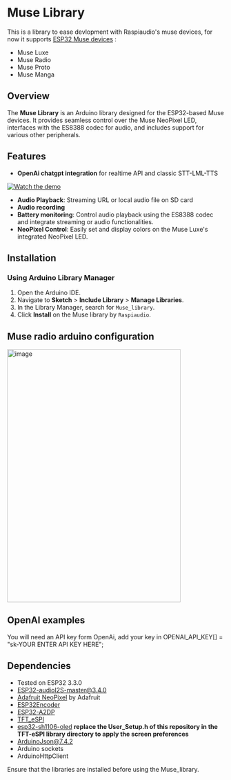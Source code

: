 # Muse Library

This is a library to ease devlopment with Raspiaudio's muse devices, for now it supports [ESP32 Muse devices](https://raspiaudio.com/muse/) :
- Muse Luxe
- Muse Radio 
- Muse Proto 
- Muse Manga
  

## Overview

The **Muse Library** is an Arduino library designed for the ESP32-based Muse devices. It provides seamless control over the Muse  NeoPixel LED, interfaces with the ES8388 codec for audio, and includes support for various other peripherals. 

## Features


- **OpenAi chatgpt integration** for realtime API and classic STT-LML-TTS

[![Watch the demo](https://github.com/user-attachments/assets/4d5bda43-c746-486d-91ce-6d63683a7214)](https://youtu.be/lSqYN547yjs)


- **Audio Playback**: Streaming URL or local audio file on SD card
- **Audio recording**
- **Battery monitoring**: Control audio playback using the ES8388 codec and integrate streaming or audio functionalities.
- **NeoPixel Control**: Easily set and display colors on the Muse Luxe's integrated NeoPixel LED.

## Installation

### Using Arduino Library Manager

1. Open the Arduino IDE.
2. Navigate to **Sketch** > **Include Library** > **Manage Libraries**.
3. In the Library Manager, search for `Muse_library`.
4. Click **Install** on the Muse library by `Raspiaudio`.


## Muse radio arduino configuration
<img width="402" height="587" alt="image" src="https://github.com/user-attachments/assets/3cccf144-1632-437a-ba7c-296fc5967c82" />


## OpenAI examples
You will need an API key form OpenAi, add your key in OPENAI_API_KEY[] = "sk-YOUR ENTER API KEY HERE";


## Dependencies
- Tested on ESP32 3.3.0
- ESP32-audioI2S-master@3.4.0
- [Adafruit NeoPixel](https://github.com/adafruit/Adafruit_NeoPixel) by Adafruit
- [ESP32Encoder](https://github.com/madhephaestus/ESP32Encoder)
- [ESP32-A2DP](https://github.com/pschatzmann/ESP32-A2DP)
- [TFT_eSPI](https://github.com/Bodmer/TFT_eSPI)
- [esp32-sh1106-oled](https://github.com/davidperrenoud/Adafruit_SH1106) **replace the User_Setup.h of this repository in the TFT-eSPI library directory to apply the screen preferences**
- ArduinoJson@7.4.2
- Arduino sockets
- ArduinoHttpClient



Ensure that the libraries are installed before using the Muse_library.



